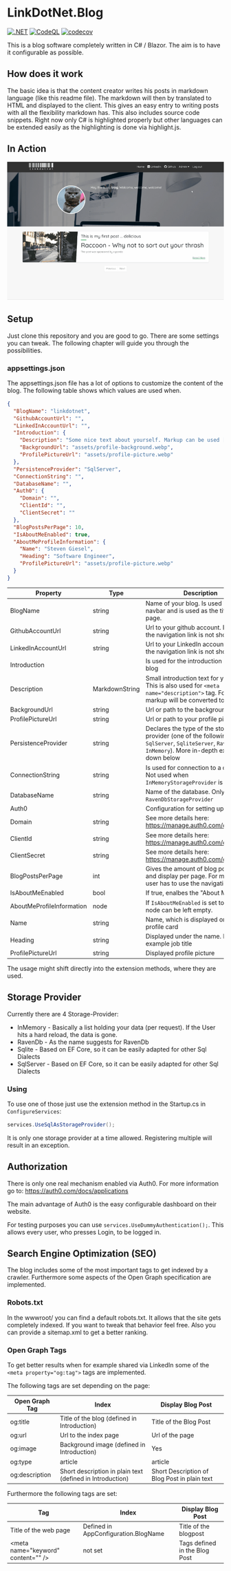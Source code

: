 ﻿# LinkDotNet.Blog
[![.NET](https://github.com/linkdotnet/Blog/actions/workflows/dotnet.yml/badge.svg?branch=master)](https://github.com/linkdotnet/Blog/actions/workflows/dotnet.yml)
[![CodeQL](https://github.com/linkdotnet/Blog/actions/workflows/codeql.yml/badge.svg)](https://github.com/linkdotnet/Blog/actions/workflows/codeql.yml)
[![codecov](https://codecov.io/gh/linkdotnet/Blog/branch/master/graph/badge.svg?token=WBTEYSB55N)](https://codecov.io/gh/linkdotnet/Blog)

This is a blog software completely written in C# / Blazor. The aim is to have it configurable as possible. 

## How does it work
The basic idea is that the content creator writes his posts in markdown language (like this readme file). 
The markdown will then by translated to HTML and displayed to the client. This gives an easy entry to writing posts with all the flexibility markdown has.
This also includes source code snippets. Right now only C# is highlighted properly but other languages can be extended easily as the highlighting is done via highlight.js.

## In Action
![overview](assets/overview.gif)

## Setup
Just clone this repository and you are good to go. There are some settings you can tweak. The following chapter will guide you 
through the possibilities.

### appsettings.json
The appsettings.json file has a lot of options to customize the content of the blog. The following table shows which values are used when.

```json
{
  "BlogName": "linkdotnet",
  "GithubAccountUrl": "",
  "LinkedInAccountUrl": "",
  "Introduction": {
    "Description": "Some nice text about yourself. Markup can be used [Github](https://github.com/someuser/somerepo)",
    "BackgroundUrl": "assets/profile-background.webp",
    "ProfilePictureUrl": "assets/profile-picture.webp"
  },
  "PersistenceProvider": "SqlServer",
  "ConnectionString": "",
  "DatabaseName": "",
  "Auth0": {
    "Domain": "",
    "ClientId": "",
    "ClientSecret": ""
  },
  "BlogPostsPerPage": 10,
  "IsAboutMeEnabled": true,
  "AboutMeProfileInformation": {
    "Name": "Steven Giesel",
    "Heading": "Software Engineer",
    "ProfilePictureUrl": "assets/profile-picture.webp"
  }
}

```

| Property                  | Type           | Description                                                                                                                                                |
| ------------------------- | -------------- | ---------------------------------------------------------------------------------------------------------------------------------------------------------- |
| BlogName                  | string         | Name of your blog. Is used in the navbar and is used as the title of the page.                                                                             |
| GithubAccountUrl          | string         | Url to your github account. If not set the navigation link is not shown                                                                                    |
| LinkedInAccountUrl        | string         | Url to your LinkedIn account. If not set the navigation link is not shown                                                                                  |
| Introduction              |                | Is used for the introduction part of the blog                                                                                                              |
| Description               | MarkdownString | Small introduction text for yourself. This is also used for `<meta name="description">` tag. For this the markup will be converted to plain text.          |
| BackgroundUrl             | string         | Url or path to the background image                                                                                                                        |
| ProfilePictureUrl         | string         | Url or path to your profile picture                                                                                                                        |
| PersistenceProvider       | string         | Declares the type of the storage provider (one of the following: `SqlServer`, `SqliteServer`, `RavenDb`, `InMemory`). More in-depth explanation down below |
| ConnectionString          | string         | Is used for connection to a database. Not used when `InMemoryStorageProvider` is used                                                                      |
| DatabaseName              | string         | Name of the database. Only used with `RavenDbStorageProvider`                                                                                              |
| Auth0                     |                | Configuration for setting up Auth0                                                                                                                         |
| Domain                    | string         | See more details here: https://manage.auth0.com/dashboard/                                                                                                 |
| ClientId                  | string         | See more details here: https://manage.auth0.com/dashboard/                                                                                                 |
| ClientSecret              | string         | See more details here: https://manage.auth0.com/dashboard/                                                                                                 |
| BlogPostsPerPage          | int            | Gives the amount of blog posts loaded and display per page. For more the user has to use the navigation                                                    |
| IsAboutMeEnabled          | bool           | If true, enalbes the "About Me" page                                                                                                                       |
| AboutMeProfileInformation | node           | If `IsAboutMeEnabled` is set to `false` this node can be left empty.                                                                                       |
| Name                      | string         | Name, which is displayed on top of the profile card                                                                                                        |
| Heading                   | string         | Displayed under the name. For example job title                                                                                                            |
| ProfilePictureUrl         | string         | Displayed profile picture                                                                                                                                  |

The usage might shift directly into the extension methods, where they are used.

## Storage Provider
Currently there are 4 Storage-Provider:
 * InMemory - Basically a list holding your data (per request). If the User hits a hard reload, the data is gone.
 * RavenDb - As the name suggests for RavenDb
 * Sqlite - Based on EF Core, so it can be easily adapted for other Sql Dialects
 * SqlServer - Based on EF Core, so it can be easily adapted for other Sql Dialects

### Using
To use one of those just use the extension method in the Startup.cs in `ConfigureServices`:
```csharp
services.UseSqlAsStorageProvider();
```

It is only one storage provider at a time allowed. Registering multiple will result in an exception.

## Authorization
There is only one real mechanism enabled via Auth0. For more information go to: https://auth0.com/docs/applications

The main advantage of Auth0 is the easy configurable dashboard on their website.

For testing purposes you can use `services.UseDummyAuthentication();`. This allows every user, who presses Login, to be logged in.

## Search Engine Optimization (SEO)
The blog includes some of the most important tags to get indexed by a crawler. Furthermore some aspects of the Open Graph specification are implemented.

### Robots.txt
In the wwwroot/ you can find a default robots.txt. It allows that the site gets completely indexed. If you want to tweak that behavior feel free.
Also you can provide a sitemap.xml to get a better ranking. 

### Open Graph Tags
To get better results when for example shared via LinkedIn some of the `<meta property="og:tag">` tags are implemented.

The following tags are set depending on the page:

| Open Graph Tag | Index                                                     | Display Blog Post                            |
| -------------- | --------------------------------------------------------- | -------------------------------------------- |
| og:title       | Title of the blog (defined in Introduction)               | Title of the Blog Post                       |
| og:url         | Url to the index page                                     | Url of the page                              |
| og:image       | Background image (defined in Introduction)                | Yes                                          |
| og:type        | article                                                   | article                                      |
| og:description | Short description in plain text (defined in Introduction) | Short Description of Blog Post in plain text |

Furthermore the following tags are set:

| Tag                                      | Index                                | Display Blog Post             |
| ---------------------------------------- | ------------------------------------ | ----------------------------- |
| Title of the web page                    | Defined in AppConfiguration.BlogName | Title of the blogpost         |
| &lt;meta name="keyword" content="" /&gt; | not set                              | Tags defined in the Blog Post |
